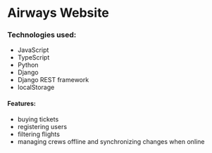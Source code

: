 # Airways Website

### Technologies used:
* JavaScript
* TypeScript
* Python
* Django
* Django REST framework
* localStorage

#### Features:
* buying tickets
* registering users
* filtering flights
* managing crews offline and synchronizing changes when online
